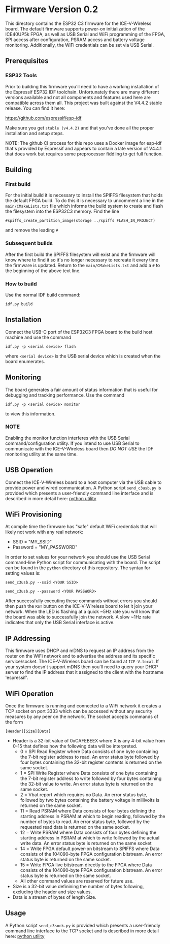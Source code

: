 # Firmware Version 0.2
This directory contains the ESP32 C3 firmware for the ICE-V-Wireless board. The
default firmware supports power-on initialization of the ICE40UP5k FPGA, as well
as USB Serial and WiFi programming of the FPGA, SPI access after configuration,
PSRAM access and battery voltage monitoring. Additionally, the WiFi credentials
can be set via USB Serial.

## Prerequisites

### ESP32 Tools
Prior to building this firmware you'll need to have a working installation of the
Espressif ESP32 IDF toolchain. Unfortunately there are many different versions
available and not all components and features used here are compatible across
them all. This project was built against the V4.4.2 stable release.
You can find it here:

https://github.com/espressif/esp-idf

Make sure you get `stable (v4.4.2)` and that you've done all the proper
installation and setup steps.

NOTE: The github CI process for this repo uses a Docker image for esp-idf that's
provided by Espressif and appears to contain a late version of V4.4.1 that
does work but requires some preprocessor fiddling to get full function.

## Building
### First build
For the initial build it is necessary to install the SPIFFS filesystem that holds
the default FPGA build. To do this it is necessary to uncomment a line in the
`main/CMakeLists.txt` file which informs the build system to create and flash
the filesystem into the ESP32C3 memory. Find the line

```
#spiffs_create_partition_image(storage ../spiffs FLASH_IN_PROJECT)
```
and remove the leading `#`

### Subsequent builds
After the first build the SPIFFS filesystem will exist and the firmware will know
where to find it so it's no longer necessary to recreate it every time the
firmware is updated. Return to the `main/CMakeLists.txt` and add a `#` to the
beginning of the above text line.

### How to build
Use the normal IDF build command:
```
idf.py build
```

## Installation
Connect the USB-C port of the ESP32C3 FPGA board to the build host machine and
use the command
```
idf.py -p <serial device> flash
````

where `<serial device>` is the USB serial device which is created when the board
enumerates.

## Monitoring
The board generates a fair amount of status information that is useful for
debugging and tracking performance. Use the command
```
idf.py -p <serial device> monitor
```
to view this information.

### NOTE
Enabling the monitor function interferes with the USB Serial command/configuration
utility. If you intend to use USB Serial to communicate with the ICE-V-Wireless
board then *DO NOT USE* the IDF monitoring utility at the same time.

## USB Operation
Connect the ICE-V-Wireless board to a host computer via the USB cable to provide
power and wired communication. A Python script `send_c3usb.py` is provided which
presents a user-friendly command line interface and is described in more detail
here:
[python utility](../python/README.md)

## WiFi Provisioning
At compile time the firmware has "safe" default WiFi credentials that will
likely not work with any real network:
* SSID = "MY_SSID"
* Password = "MY_PASSWORD"

In order to set values for your network you should use the USB Serial
command-line Python script for communicating with the board. The script
can be found in the `python` directory of this repository. The syntax for
setting values is:

`send_c3usb.py --ssid <YOUR SSID>`

`send_c3usb.py --password <YOUR PASSWORD>`

After successfully executing these commands without errors you should then push
the `RST` button on the ICE-V-Wireless board to let it join your network. When
the LED is flashing at a quick ~5Hz rate you will know that the board was able
to successfully join the network. A slow ~1Hz rate indicates that only the
USB Serial interface is active.

## IP Addressing
This firmware uses DHCP and mDNS to request an IP address from the router on the
WiFi network and to advertise the address and its specific service/socket. The
ICE-V-Wireless board can be found at `ICE-V.local`. If your system doesn't
support mDNS then you'll need to query your DHCP server to find the IP address
that it assigned to the client with the hostname 'espressif'.

## WiFi Operation
Once the firmware is running and connected to a WiFi network it creates a TCP
socket on port 3333 which can be accessed without any security measures by any
peer on the network. The socket accepts commands of the form

```
[Header][Size][Data]
```
* Header is a 32-bit value of 0xCAFEBEEX where X is any 4-bit value from 0-15
that defines how the following data will be interpreted.
  * 0 = SPI Read Register where Data consists of one byte containing the 7-bit
register address to read. An error status byte followed by four bytes containing
the 32-bit register contents is returned on the same socket.
  * 1 = SPI Write Register where Data consists of one byte containing the 7-bit
register address to write followed by four bytes containing the 32-bit value to
write. An error status byte is returned on the same socket.
  * 2 = Vbat report which requires no Data. An error status byte, followed by two
bytes containing the battery voltage in millivolts is returned on the same socket.
  * 11 = Read PSRAM where Data consists of four bytes defining the starting
address in PSRAM at which to begin reading, followed by the number of bytes to
read. An error status byte, followed by the requested read data is returned on
the same socket.
  * 12 =  Write PSRAM where Data consists of four bytes defining the starting
address in PSRAM at which to write followed by the actual write data. An error
status byte is returned on the same socket
  * 14 = Write FPGA default power-on bitstream to SPIFFS where Data consists of
the 104090-byte FPGA configuration bitstream. An error status byte is returned
on the same socket.
  * 15 = Write FPGA live bitstream directly to the FPGA where Data consists of
the 104090-byte FPGA configuration bitstream. An error status byte is returned
on the same socket.
  * All other command values are reserved for future use.
* Size is a 32-bit value definining the number of bytes following, excluding the
header and size values.
* Data is a stream of bytes of length Size.

## Usage
A Python script `send_c3sock.py` is provided which presents a user-friendly
command line interface to the TCP socket and is described in more detail here:
[python utility](../python/README.md)
